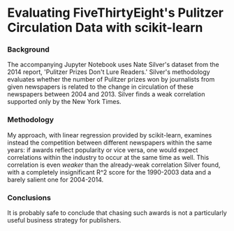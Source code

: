 # Evaluating FiveThirtyEight's Pulitzer Circulation Data with scikit-learn

### Background

The accompanying Jupyter Notebook uses Nate Silver's dataset from the 2014 report, 'Pulitzer Prizes Don't Lure Readers.' Silver's methodology evaluates whether the number of Pulitzer prizes won by journalists from given newspapers is related to the change in circulation of these newspapers between 2004 and 2013. Silver finds a weak correlation supported only by the New York Times.

### Methodology

My approach, with linear regression provided by scikit-learn, examines instead the competition between different newspapers within the same years: if awards reflect popularity or vice versa, one would expect correlations within the industry to occur at the same time as well. This correlation is even <i>weaker</i> than the already-weak correlation Silver found, with a completely insignificant R^2 score for the 1990-2003 data and a barely salient one for 2004-2014.

### Conclusions

It is probably safe to conclude that chasing such awards is not a particularly useful business strategy for publishers.
